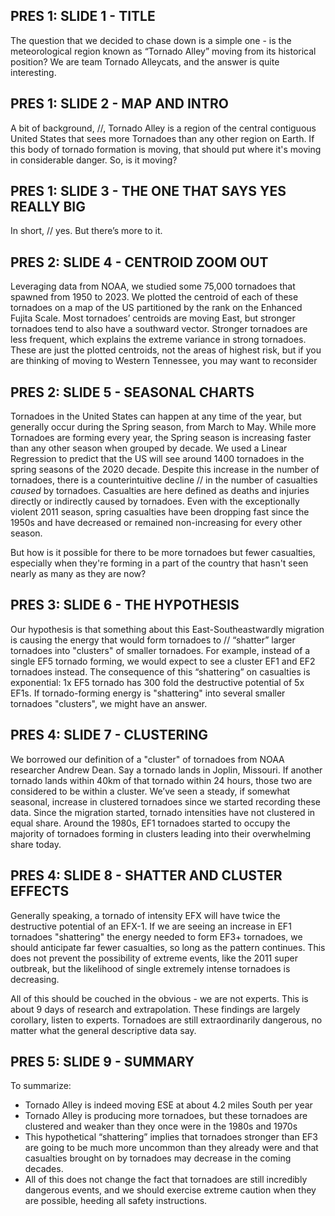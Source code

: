## PRES 1: SLIDE 1 - TITLE
The question that we decided to chase down is a simple one - is the meteorological region known as “Tornado Alley” moving from its historical position? We are team Tornado Alleycats, and the answer is quite interesting. 

## PRES 1: SLIDE 2 - MAP AND INTRO
A bit of background, //, Tornado Alley is a region of the central contiguous United States that sees more Tornadoes than any other region on Earth. If this body of tornado formation is moving, that should put where it's moving in considerable danger. So, is it moving?

## PRES 1: SLIDE 3 - THE ONE THAT SAYS YES REALLY BIG
In short, // yes. But there’s more to it. 

## PRES 2: SLIDE 4 - CENTROID ZOOM OUT
Leveraging data from NOAA, we studied some 75,000 tornadoes that spawned from 1950 to 2023. We plotted the centroid of each of these tornadoes on a map of the US partitioned by the rank on the Enhanced Fujita Scale. Most tornadoes’ centroids are moving East, but stronger tornadoes tend to also have a southward vector. Stronger tornadoes are less frequent, which explains the extreme variance in strong tornadoes. These are just the plotted centroids, not the areas of highest risk, but if you are thinking of moving to Western Tennessee, you may want to reconsider

## PRES 2:  SLIDE 5 - SEASONAL CHARTS
Tornadoes in the United States can happen at any time of the year, but generally occur during the Spring season, from March to May. While more Tornadoes are forming every year, the Spring season is increasing faster than any other season when grouped by decade. We used a Linear Regression to predict that the US will see around 1400 tornadoes in the spring seasons of the 2020 decade. Despite this increase in the number of tornadoes, there is a counterintuitive decline // in the number of casualties *caused* by tornadoes. Casualties are here defined as deaths and injuries directly or indirectly caused by tornadoes. Even with the exceptionally violent 2011 season, spring casualties have been dropping fast since the 1950s and have decreased or remained non-increasing for every other season. 

But how is it possible for there to be more tornadoes but fewer casualties, especially when they're forming in a part of the country that hasn't seen nearly as many as they are now?

## PRES 3: SLIDE 6 - THE HYPOTHESIS
Our hypothesis is that something about this East-Southeastwardly migration is causing the energy that would form tornadoes to // “shatter” larger tornadoes into "clusters" of smaller tornadoes. For example, instead of a single EF5 tornado forming, we would expect to see a cluster EF1 and EF2 tornadoes instead. The consequence of this “shattering” on casualties is exponential: 1x EF5 tornado has 300 fold the destructive potential of 5x EF1s. If tornado-forming energy is "shattering" into several smaller tornadoes "clusters", we might have an answer. 

## PRES 4: SLIDE 7 - CLUSTERING
We borrowed our definition of a "cluster" of tornadoes from NOAA researcher Andrew Dean. Say a tornado lands in Joplin, Missouri. If another tornado lands within 40km of that tornado within 24 hours, those two are considered to be within a cluster. We’ve seen a steady, if somewhat seasonal, increase in clustered tornadoes since we started recording these data. Since the migration started, tornado intensities have not clustered in equal share. Around the 1980s, EF1 tornadoes started to occupy the majority of tornadoes forming in clusters leading into their overwhelming share today.

## PRES 4: SLIDE 8 - SHATTER AND CLUSTER EFFECTS
Generally speaking, a tornado of intensity EFX will have twice the destructive potential of an EFX-1. If we are seeing an increase in EF1 tornadoes "shattering" the energy needed to form EF3+ tornadoes, we should anticipate far fewer casualties, so long as the pattern continues. This does not prevent the possibility of extreme events, like the 2011 super outbreak, but the likelihood of single extremely intense tornadoes is decreasing. 

All of this should be couched in the obvious - we are not experts. This is about 9 days of research and extrapolation. These findings are largely corollary, listen to experts. Tornadoes are still extraordinarily dangerous, no matter what the general descriptive data say.

## PRES 5: SLIDE 9 - SUMMARY
To summarize:
* Tornado Alley is indeed moving ESE at about 4.2 miles South per year
* Tornado Alley is producing more tornadoes, but these tornadoes are clustered and weaker than they once were in the 1980s and 1970s
* This hypothetical “shattering” implies that tornadoes stronger than EF3 are going to be much more uncommon than they already were and that casualties brought on by tornadoes may decrease in the coming decades. 
* All of this does not change the fact that tornadoes are still incredibly dangerous events, and we should exercise extreme caution when they are possible, heeding all safety instructions. 
